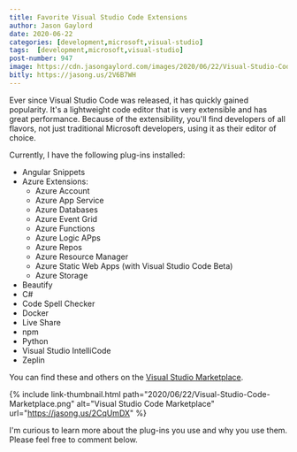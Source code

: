 ```yaml
---
title: Favorite Visual Studio Code Extensions
author: Jason Gaylord
date: 2020-06-22
categories: [development,microsoft,visual-studio]
tags:  [development,microsoft,visual-studio]
post-number: 947
image: https://cdn.jasongaylord.com/images/2020/06/22/Visual-Studio-Code-Marketplace.png
bitly: https://jasong.us/2V6B7WH
---
```


Ever since Visual Studio Code was released, it has quickly gained popularity. It's a lightweight code editor that is very extensible and has great performance. Because of the extensibility, you'll find developers of all flavors, not just traditional Microsoft developers, using it as their editor of choice.

Currently, I have the following plug-ins installed:

* Angular Snippets
* Azure Extensions:
  * Azure Account
  * Azure App Service
  * Azure Databases
  * Azure Event Grid
  * Azure Functions
  * Azure Logic APps
  * Azure Repos
  * Azure Resource Manager
  * Azure Static Web Apps (with Visual Studio Code Beta)
  * Azure Storage
* Beautify
* C#
* Code Spell Checker
* Docker
* Live Share
* npm
* Python
* Visual Studio IntelliCode
* Zeplin

You can find these and others on the [Visual Studio Marketplace](https://jasong.us/2CqUmDX).

{% include link-thumbnail.html path="2020/06/22/Visual-Studio-Code-Marketplace.png" alt="Visual Studio Code Marketplace" url="https://jasong.us/2CqUmDX" %}

I'm curious to learn more about the plug-ins you use and why you use them. Please feel free to comment below.